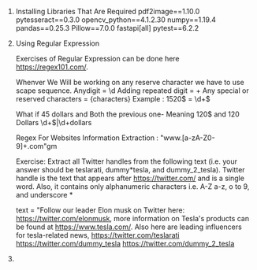 1. Installing Libraries That Are Required
   pdf2image==1.10.0
   pytesseract==0.3.0
   opencv_python==4.1.2.30
   numpy==1.19.4
   pandas==0.25.3
   Pillow==7.0.0
   fastapi[all]
   pytest==6.2.2

2. Using Regular Expression

   Exercises of Regular Expression can be done here https://regex101.com/.

   Whenver We Will be working on any reserve character we have to use scape sequence.
   Anydigit = \d
   Adding repeated digit = +
   Any special or reserved characters = \{characters}
   Example : 1520$ = \d+\$

   What if 45 dollars and Both the previous one- Meaning 120$ and 120 Dollars
   \d+\$|\d+dollars

   Regex For Websites Information Extraction :
   "www\.[a-zA-Z0-9]+\.com"gm

   Exercise: Extract all Twitter handles from the following text (i.e. your answer should be teslarati, dummy*tesla, and dummy_2_tesla). Twitter handle is the text that appears after https://twitter.com/ and is a single word. Also, it contains only alphanumeric characters i.e. A-Z a-z, o to 9, and underscore *

   text = "Follow our leader Elon musk on Twitter
   here: https://twitter.com/elonmusk, more information
   on Tesla's products can be found at https://www.tesla.com/.
   Also here are leading influencers for tesla-related news,
   https://twitter.com/teslarati
   https://twitter.com/dummy_tesla
   https://twitter.com/dummy_2_tesla

3.
